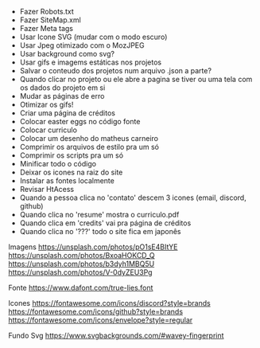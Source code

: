 - Fazer Robots.txt
- Fazer SiteMap.xml
- Fazer Meta tags
- Usar Icone SVG (mudar com o modo escuro)
- Usar Jpeg otimizado com o MozJPEG
- Usar background como svg?
- Usar gifs e imagems estáticas nos projetos
- Salvar o conteudo dos projetos num arquivo .json a parte?
- Quando clicar no projeto ou ele abre a pagina se tiver ou uma tela com os dados do projeto em si
- Mudar as páginas de erro
- Otimizar os gifs!
- Criar uma página de créditos
- Colocar easter eggs no código fonte
- Colocar curriculo
- Colocar um desenho do matheus carneiro
- Comprimir os arquivos de estilo pra um só
- Comprimir os scripts pra um só
- Minificar todo o código
- Deixar os icones na raiz do site
- Instalar as fontes localmente
- Revisar HtAcess
- Quando a pessoa clica no 'contato' descem 3 icones (email, discord, github)
- Quando clica no 'resume' mostra o curriculo.pdf
- Quando clica em 'credits' vai pra página de créditos
- Quando clica no '???' todo o site fica em japonês

Imagens
https://unsplash.com/photos/pO1sE4BItYE
https://unsplash.com/photos/BxoaHOKCD_Q
https://unsplash.com/photos/b3dyh1MBQ5U
https://unsplash.com/photos/V-0dyZEU3Pg

Fonte
https://www.dafont.com/true-lies.font

Icones
https://fontawesome.com/icons/discord?style=brands
https://fontawesome.com/icons/github?style=brands
https://fontawesome.com/icons/envelope?style=regular

Fundo Svg
https://www.svgbackgrounds.com/#wavey-fingerprint